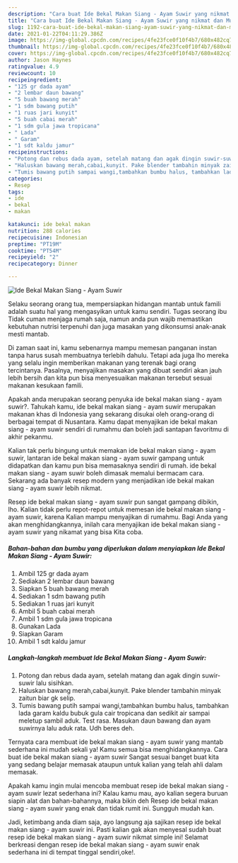 ```yaml
---
description: "Cara buat Ide Bekal Makan Siang - Ayam Suwir yang nikmat dan Mudah Dibuat"
title: "Cara buat Ide Bekal Makan Siang - Ayam Suwir yang nikmat dan Mudah Dibuat"
slug: 1192-cara-buat-ide-bekal-makan-siang-ayam-suwir-yang-nikmat-dan-mudah-dibuat
date: 2021-01-22T04:11:29.386Z
image: https://img-global.cpcdn.com/recipes/4fe23fce0f10f4b7/680x482cq70/ide-bekal-makan-siang-ayam-suwir-foto-resep-utama.jpg
thumbnail: https://img-global.cpcdn.com/recipes/4fe23fce0f10f4b7/680x482cq70/ide-bekal-makan-siang-ayam-suwir-foto-resep-utama.jpg
cover: https://img-global.cpcdn.com/recipes/4fe23fce0f10f4b7/680x482cq70/ide-bekal-makan-siang-ayam-suwir-foto-resep-utama.jpg
author: Jason Haynes
ratingvalue: 4.9
reviewcount: 10
recipeingredient:
- "125 gr dada ayam"
- "2 lembar daun bawang"
- "5 buah bawang merah"
- "1 sdm bawang putih"
- "1 ruas jari kunyit"
- "5 buah cabai merah"
- "1 sdm gula jawa tropicana"
- " Lada"
- " Garam"
- "1 sdt kaldu jamur"
recipeinstructions:
- "Potong dan rebus dada ayam, setelah matang dan agak dingin suwir-suwir lalu sisihkan."
- "Haluskan bawang merah,cabai,kunyit. Pake blender tambahin minyak zaitun biar gk selip."
- "Tumis bawang putih sampai wangi,tambahkan bumbu halus, tambahkan lada garam kaldu bubuk gula cair tropicana dan sedikit air sampai meletup sambil aduk. Test rasa. Masukan daun bawang dan ayam suwirnya lalu aduk rata. Udh beres deh."
categories:
- Resep
tags:
- ide
- bekal
- makan

katakunci: ide bekal makan 
nutrition: 288 calories
recipecuisine: Indonesian
preptime: "PT19M"
cooktime: "PT54M"
recipeyield: "2"
recipecategory: Dinner

---
```



![Ide Bekal Makan Siang - Ayam Suwir](https://img-global.cpcdn.com/recipes/4fe23fce0f10f4b7/680x482cq70/ide-bekal-makan-siang-ayam-suwir-foto-resep-utama.jpg)

Selaku seorang orang tua, mempersiapkan hidangan mantab untuk famili adalah suatu hal yang mengasyikan untuk kamu sendiri. Tugas seorang ibu Tidak cuman menjaga rumah saja, namun anda pun wajib memastikan kebutuhan nutrisi terpenuhi dan juga masakan yang dikonsumsi anak-anak mesti mantab.

Di zaman  saat ini, kamu sebenarnya mampu memesan panganan instan tanpa harus susah membuatnya terlebih dahulu. Tetapi ada juga lho mereka yang selalu ingin memberikan makanan yang terenak bagi orang tercintanya. Pasalnya, menyajikan masakan yang dibuat sendiri akan jauh lebih bersih dan kita pun bisa menyesuaikan makanan tersebut sesuai makanan kesukaan famili. 



Apakah anda merupakan seorang penyuka ide bekal makan siang - ayam suwir?. Tahukah kamu, ide bekal makan siang - ayam suwir merupakan makanan khas di Indonesia yang sekarang disukai oleh orang-orang di berbagai tempat di Nusantara. Kamu dapat menyajikan ide bekal makan siang - ayam suwir sendiri di rumahmu dan boleh jadi santapan favoritmu di akhir pekanmu.

Kalian tak perlu bingung untuk memakan ide bekal makan siang - ayam suwir, lantaran ide bekal makan siang - ayam suwir gampang untuk didapatkan dan kamu pun bisa memasaknya sendiri di rumah. ide bekal makan siang - ayam suwir boleh dimasak memalui bermacam cara. Sekarang ada banyak resep modern yang menjadikan ide bekal makan siang - ayam suwir lebih nikmat.

Resep ide bekal makan siang - ayam suwir pun sangat gampang dibikin, lho. Kalian tidak perlu repot-repot untuk memesan ide bekal makan siang - ayam suwir, karena Kalian mampu menyajikan di rumahmu. Bagi Anda yang akan menghidangkannya, inilah cara menyajikan ide bekal makan siang - ayam suwir yang nikamat yang bisa Kita coba.

<!--inarticleads1-->

##### Bahan-bahan dan bumbu yang diperlukan dalam menyiapkan Ide Bekal Makan Siang - Ayam Suwir:

1. Ambil 125 gr dada ayam
1. Sediakan 2 lembar daun bawang
1. Siapkan 5 buah bawang merah
1. Sediakan 1 sdm bawang putih
1. Sediakan 1 ruas jari kunyit
1. Ambil 5 buah cabai merah
1. Ambil 1 sdm gula jawa tropicana
1. Gunakan  Lada
1. Siapkan  Garam
1. Ambil 1 sdt kaldu jamur




<!--inarticleads2-->

##### Langkah-langkah membuat Ide Bekal Makan Siang - Ayam Suwir:

1. Potong dan rebus dada ayam, setelah matang dan agak dingin suwir-suwir lalu sisihkan.
1. Haluskan bawang merah,cabai,kunyit. Pake blender tambahin minyak zaitun biar gk selip.
1. Tumis bawang putih sampai wangi,tambahkan bumbu halus, tambahkan lada garam kaldu bubuk gula cair tropicana dan sedikit air sampai meletup sambil aduk. Test rasa. Masukan daun bawang dan ayam suwirnya lalu aduk rata. Udh beres deh.




Ternyata cara membuat ide bekal makan siang - ayam suwir yang mantab sederhana ini mudah sekali ya! Kamu semua bisa menghidangkannya. Cara buat ide bekal makan siang - ayam suwir Sangat sesuai banget buat kita yang sedang belajar memasak ataupun untuk kalian yang telah ahli dalam memasak.

Apakah kamu ingin mulai mencoba membuat resep ide bekal makan siang - ayam suwir lezat sederhana ini? Kalau kamu mau, ayo kalian segera buruan siapin alat dan bahan-bahannya, maka bikin deh Resep ide bekal makan siang - ayam suwir yang enak dan tidak rumit ini. Sungguh mudah kan. 

Jadi, ketimbang anda diam saja, ayo langsung aja sajikan resep ide bekal makan siang - ayam suwir ini. Pasti kalian gak akan menyesal sudah buat resep ide bekal makan siang - ayam suwir nikmat simple ini! Selamat berkreasi dengan resep ide bekal makan siang - ayam suwir enak sederhana ini di tempat tinggal sendiri,oke!.

